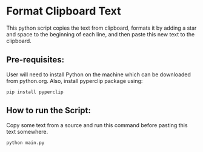 # Format Clipboard Text

This python script copies the text from clipboard, formats it by adding a star and space to the beginning of each line, and then paste this new text to the clipboard.
## Pre-requisites:

User will need to install Python on the machine which can be downloaded from python.org.
Also, install pyperclip package using:
 
     
    pip install pyperclip


## How to run the Script:

Copy some text from a source and run this command before pasting this text somewhere.

    python main.py 


